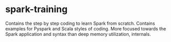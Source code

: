 # spark-training

Contains the step by step coding to learn Spark from scratch. Contains examples for Pyspark and Scala styles of coding. More focused towards the Spark application and syntax than deep memory utilization, internals. 
